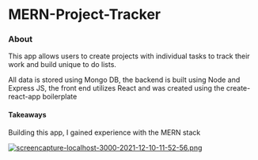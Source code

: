 # MERN-Project-Tracker

### About

This app allows users to create projects with individual tasks to track their work and build unique to do lists. 

All data is stored using Mongo DB, the backend is built using Node and Express JS, the front end utilizes React and was created using the create-react-app boilerplate


#### Takeaways

Building this app, I  gained experience with the MERN stack


[![screencapture-localhost-3000-2021-12-10-11-52-56.png](https://i.postimg.cc/TwtTkpPs/screencapture-localhost-3000-2021-12-10-11-52-56.png)](https://postimg.cc/dkTM3QrR)
